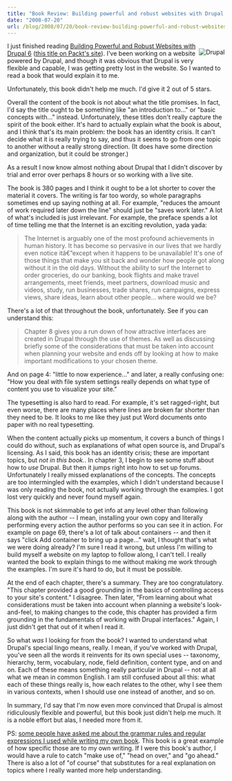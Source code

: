 ```yaml
---
title: "Book Review: Building powerful and robust websites with Drupal 6"
date: "2008-07-20"
url: /blog/2008/07/20/book-review-building-powerful-and-robust-websites-with-drupal-6/
---
```

<p style="float:right">
  <a href="http://www.amazon.com/gp/redirect.html?ie=UTF8&#038;location=http%3A%2F%2Fwww.amazon.com%2FBuilding-powerful-robust-websites-Drupal%2Fdp%2F1847192971&#038;tag=xaprb-20&#038;linkCode=ur2&#038;camp=1789&#038;creative=9325"><img style="float:right" src='http://www.xaprb.com/media/2008/07/robust_drupal_6.jpg' alt='Drupal' /></a>
</p>

I just finished reading [Building Powerful and Robust Websites with Drupal 6][1] ([this title on Packt's site][2]). I've been working on a website powered by Drupal, and though it was obvious that Drupal is very flexible and capable, I was getting pretty lost in the website. So I wanted to read a book that would explain it to me.

Unfortunately, this book didn't help me much. I'd give it 2 out of 5 stars.

Overall the content of the book is not about what the title promises. In fact, I'd say the title ought to be something like "an introduction to&#8230;" or "basic concepts with&#8230;" instead. Unfortunately, these titles don't really capture the spirit of the book either. It's hard to actually explain what the book is about, and I think that's its main problem: the book has an identity crisis. It can't decide what it is really trying to say, and thus it seems to go from one topic to another without a really strong direction. (It does have some direction and organization, but it could be stronger.)

As a result I now know almost nothing about Drupal that I didn't discover by trial and error over perhaps 8 hours or so working with a live site.

The book is 380 pages and I think it ought to be a lot shorter to cover the material it covers. The writing is far too wordy, so whole paragraphs sometimes end up saying nothing at all. For example, "reduces the amount of work required later down the line" should just be "saves work later." A lot of what's included is just irrelevant. For example, the preface spends a lot of time telling me that the Internet is an exciting revolution, yada yada:

> The Internet is arguably one of the most profound achievements in human history. It has become so pervasive in our lives that we hardly even notice itâ€”except when it happens to be unavailable! It's one of those things that make you sit back and wonder how people got along without it in the old days. Without the ability to surf the Internet to order groceries, do our banking, book flights and make travel arrangements, meet friends, meet partners, download music and videos, study, run businesses, trade shares, run campaigns, express views, share ideas, learn about other people&#8230; where would we be?

There's a lot of that throughout the book, unfortunately. See if you can understand this:

> Chapter 8 gives you a run down of how attractive interfaces are created in Drupal through the use of themes. As well as discussing briefly some of the considerations that must be taken into account when planning your website and ends off by looking at how to make important modifications to your chosen theme.

And on page 4: "little to now experience&#8230;" and later, a really confusing one: "How you deal with file system settings really depends on what type of content you use to visualize your site."

The typesetting is also hard to read. For example, it's set ragged-right, but even worse, there are many places where lines are broken far shorter than they need to be. It looks to me like they just put Word documents onto paper with no real typesetting.

When the content actually picks up momentum, it covers a bunch of things I could do without, such as explanations of what open source is, and Drupal's licensing. As I said, this book has an identity crisis; these are important topics, but *not in this book.*. In chapter 3, I begin to see some stuff about how to *use* Drupal. But then it jumps right into how to set up forums. Unfortunately I really missed explanations of the concepts. The concepts are too intermingled with the examples, which I didn't understand because I was only reading the book, not actually working through the examples. I got lost very quickly and never found myself again.

This book is not skimmable to get info at any level other than following along with the author -- I mean, installing your own copy and literally performing every action the author performs so you can see it in action. For example on page 69, there's a lot of talk about containers -- and then it says "click Add container to bring up a page&#8230;" wait, I thought that's what we were doing already? I'm sure I read it wrong, but unless I'm willing to build myself a website on my laptop to follow along, I can't tell. I really wanted the book to explain things to me without making me work through the examples. I'm sure it's hard to do, but it must be possible.

At the end of each chapter, there's a summary. They are too congratulatory. "This chapter provided a good grounding in the basics of controlling access to your site's content." I disagree. Then later, "From learning about what considerations must be taken into account when planning a website's look-and-feel, to making changes to the code, this chapter has provided a firm grounding in the fundamentals of working with Drupal interfaces." Again, I just didn't get that out of it when I read it.

So what *was* I looking for from the book? I wanted to understand what Drupal's special lingo means, really. I mean, if you've worked with Drupal, you've seen all the words it reinvents for its own special uses -- taxonomy, hierarchy, term, vocabulary, node, field definition, content type, and on and on. Each of these means something really particular in Drupal -- not at all what we mean in common English. I am still confused about all this: what each of these things really is, how each relates to the other, why I see them in various contexts, when I should use one instead of another, and so on.

In summary, I'd say that I'm now even more convinced that Drupal is almost ridiculously flexible and powerful, but this book just didn't help me much. It is a noble effort but alas, I needed more from it.

PS: [some people have asked me about the grammar rules and regular expressions I used while writing my own book][3]. This book is a great example of how specific those are to my own writing. If I were this book's author, I would have a rule to catch "make use of," "head on over," and "go ahead." There is also a lot of "of course" that substitutes for a real explanation on topics where I really wanted more help understanding.

 [1]: http://www.amazon.com/gp/redirect.html?ie=UTF8&#038;location=http%3A%2F%2Fwww.amazon.com%2FBuilding-powerful-robust-websites-Drupal%2Fdp%2F1847192971&#038;tag=xaprb-20&#038;linkCode=ur2&#038;camp=1789&#038;creative=9325
 [2]: http://www.packtpub.com/drupal-6-create-powerful-websites/book
 [3]: http://www.xaprb.com/blog/2008/06/15/what-is-it-like-to-write-a-technical-book/
